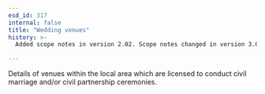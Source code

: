 ```yaml
---
esd_id: 317
internal: false
title: "Wedding venues"
history: >-
  Added scope notes in version 2.02. Scope notes changed in version 3.00 to include relevant legislation. Term name changed from 'Marriage - arrangement and ceremony' to 'Marriage - arrangement and ceremonies' in version 3.00. Name changed to 'Wedding venues' and scope notes updated in version 4.00.

---
```


Details of venues within the local area which are licensed to conduct civil marriage and/or civil partnership ceremonies.

